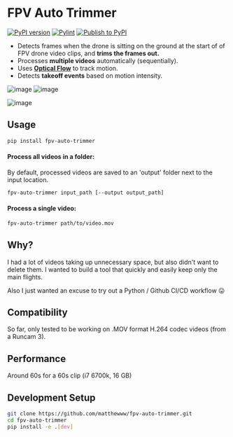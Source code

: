 # FPV Auto Trimmer
[![PyPI version](https://badge.fury.io/py/fpv-auto-trimmer.svg?icon=si%3Apython)](https://badge.fury.io/py/fpv-auto-trimmer)
[![Pylint](https://github.com/matthewww/fpv-auto-trimmer/actions/workflows/pylint.yml/badge.svg)](https://github.com/matthewww/fpv-auto-trimmer/actions/workflows/pylint.yml)
[![Publish to PyPI](https://github.com/matthewww/fpv-auto-trimmer/actions/workflows/publish.yml/badge.svg)](https://github.com/matthewww/fpv-auto-trimmer/actions/workflows/publish.yml)
- Detects frames when the drone is sitting on the ground at the start of of FPV drone video clips, and **trims the frames out.**
- Processes **multiple videos** automatically (sequentially).
- Uses **[Optical Flow](https://docs.opencv.org/4.x/d4/dee/tutorial_optical_flow.html)** to track motion.
- Detects **takeoff events** based on motion intensity.

![image](https://github.com/user-attachments/assets/92479965-0f6f-4f43-ae98-29b20ec7581a)
![image](https://github.com/user-attachments/assets/8aa4c082-385c-4aac-8fd0-114df681cb33)

![image](https://github.com/user-attachments/assets/e8b74f78-ecc8-45e4-a8a9-3a412144e491)

## Usage
```bash
pip install fpv-auto-trimmer
```
#### Process all videos in a folder:
By default, processed videos are saved to an 'output' folder next to the input location.
```bash
fpv-auto-trimmer input_path [--output output_path]
```

#### Process a single video:
```bash
fpv-auto-trimmer path/to/video.mov
```
  
## Why?
I had a lot of videos taking up unnecessary space, but also didn't want to delete them. I wanted to build a tool that quickly and easily keep only the main flights.

Also I just wanted an excuse to try out a Python / Github CI/CD workflow 😛

## Compatibility
So far, only tested to be working on .MOV format H.264 codec videos (from a Runcam 3).

## Performance
Around 60s for a 60s clip (i7 6700k, 16 GB)

## Development Setup
```bash
git clone https://github.com/matthewww/fpv-auto-trimmer.git
cd fpv-auto-trimmer
pip install -e .[dev]
```

